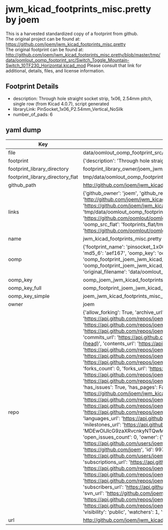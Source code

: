 # jwm_kicad_footprints_misc.pretty by joem  
This is a harvested standardized copy of a footprint from github.  
The original project can be found at:  
https://github.com/joem/jwm_kicad_footprints_misc.pretty  
The original footprint can be found at:
http://github.com/joem/jwm_kicad_footprints_misc.pretty/blob/master/tmp/data/oomlout_oomp_footprint_src/Switch_Toggle_Mountain-Switch_10TF230_Horizontal.kicad_mod
Please consult that link for additional, details, files, and license information.  
## Footprint Details
* description: Through hole straight socket strip, 1x06, 2.54mm pitch, single row (from Kicad 4.0.7), script generated  
* libraryLink: PinSocket_1x06_P2.54mm_Vertical_NoSilk  
* number_of_pads: 6  
## yaml dump  
| Key | Value |  
| --- | --- |  
| file | data/oomlout_oomp_footprint_src/jwm_kicad_footprints_misc.pretty/PinSocket_1x06_P2.54mm_Vertical_NoSilk.kicad_mod |  
| footprint | {'description': 'Through hole straight socket strip, 1x06, 2.54mm pitch, single row (from Kicad 4.0.7), script generated', 'libraryLink': 'PinSocket_1x06_P2.54mm_Vertical_NoSilk', 'number_of_pads': 6} |  
| footprint_library_directory | footprint_library_owner/joem_jwm_kicad_footprints_misc.pretty |  
| footprint_library_directory_flat | tmp/data/oomlout_oomp_footprint_src/footprints_flat/joem_jwm_kicad_footprints_misc_pinsocket_1x06_p2_54mm_vertical_nosilk/working |  
| github_path | http://github.com/joem/jwm_kicad_footprints_misc.pretty/blob/master/tmp/data/oomlout_oomp_footprint_src/PinSocket_1x06_P2.54mm_Vertical_NoSilk.kicad_mod |  
| links | {'github_owner': 'joem', 'github_repo_name': 'jwm_kicad_footprints_misc.pretty', 'github_src': 'http://github.com/joem/jwm_kicad_footprints_misc.pretty/blob/master/tmp/data/oomlout_oomp_footprint_src/Switch_Toggle_Mountain-Switch_10TF230_Horizontal.kicad_mod', 'github_src_repo': 'https://github.com/joem/jwm_kicad_footprints_misc.pretty', 'oomp_bot': 'tmp/data/oomlout_oomp_footprint_src/footprints/joem_jwm_kicad_footprints_misc_pinsocket_1x06_p2_54mm_vertical_nosilk/working', 'oomp_bot_github': 'https://github.com/oomlout/oomlout_oomp_footprint_bot/tree/main/tmp/data/oomlout_oomp_footprint_src/footprints/joem_jwm_kicad_footprints_misc_pinsocket_1x06_p2_54mm_vertical_nosilk/working', 'oomp_src_flat': 'footprints_flat/tmp/data/oomlout_oomp_footprint_src/footprints_flat/joem_jwm_kicad_footprints_misc_pinsocket_1x06_p2_54mm_vertical_nosilk/working', 'oomp_src_flat_github': 'https://github.com/oomlout/oomlout_oomp_footprint_src/tree/main/tmp/data/oomlout_oomp_footprint_src/footprints_flat/joem_jwm_kicad_footprints_misc_pinsocket_1x06_p2_54mm_vertical_nosilk/working'} |  
| name | jwm_kicad_footprints_misc.pretty |  
| oomp | {'footprint_name': 'pinsocket_1x06_p2_54mm_vertical_nosilk', 'library_name': 'jwm_kicad_footprints_misc', 'md5': 'aef1671590b92add1deb54dc0782d497', 'md5_10': 'aef1671590', 'md5_5': 'aef16', 'md5_6': 'aef167', 'oomp_key': 'oomp_joem_jwm_kicad_footprints_misc_pinsocket_1x06_p2_54mm_vertical_nosilk', 'oomp_key_extra': 'oomp_footprint_joem_jwm_kicad_footprints_misc_pinsocket_1x06_p2_54mm_vertical_nosilk', 'oomp_key_full': 'oomp_footprint_joem_jwm_kicad_footprints_misc_pinsocket_1x06_p2_54mm_vertical_nosilk_aef167', 'oomp_key_simple': 'joem_jwm_kicad_footprints_misc_pinsocket_1x06_p2_54mm_vertical_nosilk', 'original_filename': 'data/oomlout_oomp_footprint_src/jwm_kicad_footprints_misc.pretty/PinSocket_1x06_P2.54mm_Vertical_NoSilk.kicad_mod', 'owner_name': 'joem'} |  
| oomp_key | oomp_joem_jwm_kicad_footprints_misc_pinsocket_1x06_p2_54mm_vertical_nosilk |  
| oomp_key_full | oomp_footprint_joem_jwm_kicad_footprints_misc_pinsocket_1x06_p2_54mm_vertical_nosilk |  
| oomp_key_simple | joem_jwm_kicad_footprints_misc_pinsocket_1x06_p2_54mm_vertical_nosilk |  
| owner | joem |  
| repo | {'allow_forking': True, 'archive_url': 'https://api.github.com/repos/joem/jwm_kicad_footprints_misc.pretty/{archive_format}{/ref}', 'archived': False, 'assignees_url': 'https://api.github.com/repos/joem/jwm_kicad_footprints_misc.pretty/assignees{/user}', 'blobs_url': 'https://api.github.com/repos/joem/jwm_kicad_footprints_misc.pretty/git/blobs{/sha}', 'branches_url': 'https://api.github.com/repos/joem/jwm_kicad_footprints_misc.pretty/branches{/branch}', 'clone_url': 'https://github.com/joem/jwm_kicad_footprints_misc.pretty.git', 'collaborators_url': 'https://api.github.com/repos/joem/jwm_kicad_footprints_misc.pretty/collaborators{/collaborator}', 'comments_url': 'https://api.github.com/repos/joem/jwm_kicad_footprints_misc.pretty/comments{/number}', 'commits_url': 'https://api.github.com/repos/joem/jwm_kicad_footprints_misc.pretty/commits{/sha}', 'compare_url': 'https://api.github.com/repos/joem/jwm_kicad_footprints_misc.pretty/compare/{base}...{head}', 'contents_url': 'https://api.github.com/repos/joem/jwm_kicad_footprints_misc.pretty/contents/{+path}', 'contributors_url': 'https://api.github.com/repos/joem/jwm_kicad_footprints_misc.pretty/contributors', 'created_at': '2020-04-08T06:16:38Z', 'default_branch': 'master', 'deployments_url': 'https://api.github.com/repos/joem/jwm_kicad_footprints_misc.pretty/deployments', 'description': 'My miscellaneous footprints for KiCad', 'disabled': False, 'downloads_url': 'https://api.github.com/repos/joem/jwm_kicad_footprints_misc.pretty/downloads', 'events_url': 'https://api.github.com/repos/joem/jwm_kicad_footprints_misc.pretty/events', 'fork': False, 'forks': 0, 'forks_count': 0, 'forks_url': 'https://api.github.com/repos/joem/jwm_kicad_footprints_misc.pretty/forks', 'full_name': 'joem/jwm_kicad_footprints_misc.pretty', 'git_commits_url': 'https://api.github.com/repos/joem/jwm_kicad_footprints_misc.pretty/git/commits{/sha}', 'git_refs_url': 'https://api.github.com/repos/joem/jwm_kicad_footprints_misc.pretty/git/refs{/sha}', 'git_tags_url': 'https://api.github.com/repos/joem/jwm_kicad_footprints_misc.pretty/git/tags{/sha}', 'git_url': 'git://github.com/joem/jwm_kicad_footprints_misc.pretty.git', 'has_discussions': False, 'has_downloads': True, 'has_issues': True, 'has_pages': False, 'has_projects': True, 'has_wiki': True, 'homepage': None, 'hooks_url': 'https://api.github.com/repos/joem/jwm_kicad_footprints_misc.pretty/hooks', 'html_url': 'https://github.com/joem/jwm_kicad_footprints_misc.pretty', 'id': 254001960, 'is_template': False, 'issue_comment_url': 'https://api.github.com/repos/joem/jwm_kicad_footprints_misc.pretty/issues/comments{/number}', 'issue_events_url': 'https://api.github.com/repos/joem/jwm_kicad_footprints_misc.pretty/issues/events{/number}', 'issues_url': 'https://api.github.com/repos/joem/jwm_kicad_footprints_misc.pretty/issues{/number}', 'keys_url': 'https://api.github.com/repos/joem/jwm_kicad_footprints_misc.pretty/keys{/key_id}', 'labels_url': 'https://api.github.com/repos/joem/jwm_kicad_footprints_misc.pretty/labels{/name}', 'language': None, 'languages_url': 'https://api.github.com/repos/joem/jwm_kicad_footprints_misc.pretty/languages', 'license': None, 'merges_url': 'https://api.github.com/repos/joem/jwm_kicad_footprints_misc.pretty/merges', 'milestones_url': 'https://api.github.com/repos/joem/jwm_kicad_footprints_misc.pretty/milestones{/number}', 'mirror_url': None, 'name': 'jwm_kicad_footprints_misc.pretty', 'network_count': 0, 'node_id': 'MDEwOlJlcG9zaXRvcnkyNTQwMDE5NjA=', 'notifications_url': 'https://api.github.com/repos/joem/jwm_kicad_footprints_misc.pretty/notifications{?since,all,participating}', 'open_issues': 0, 'open_issues_count': 0, 'owner': {'avatar_url': 'https://avatars.githubusercontent.com/u/99726?v=4', 'events_url': 'https://api.github.com/users/joem/events{/privacy}', 'followers_url': 'https://api.github.com/users/joem/followers', 'following_url': 'https://api.github.com/users/joem/following{/other_user}', 'gists_url': 'https://api.github.com/users/joem/gists{/gist_id}', 'gravatar_id': '', 'html_url': 'https://github.com/joem', 'id': 99726, 'login': 'joem', 'node_id': 'MDQ6VXNlcjk5NzI2', 'organizations_url': 'https://api.github.com/users/joem/orgs', 'received_events_url': 'https://api.github.com/users/joem/received_events', 'repos_url': 'https://api.github.com/users/joem/repos', 'site_admin': False, 'starred_url': 'https://api.github.com/users/joem/starred{/owner}{/repo}', 'subscriptions_url': 'https://api.github.com/users/joem/subscriptions', 'type': 'User', 'url': 'https://api.github.com/users/joem'}, 'private': False, 'pulls_url': 'https://api.github.com/repos/joem/jwm_kicad_footprints_misc.pretty/pulls{/number}', 'pushed_at': '2021-11-04T22:51:29Z', 'releases_url': 'https://api.github.com/repos/joem/jwm_kicad_footprints_misc.pretty/releases{/id}', 'size': 1420, 'ssh_url': 'git@github.com:joem/jwm_kicad_footprints_misc.pretty.git', 'stargazers_count': 1, 'stargazers_url': 'https://api.github.com/repos/joem/jwm_kicad_footprints_misc.pretty/stargazers', 'statuses_url': 'https://api.github.com/repos/joem/jwm_kicad_footprints_misc.pretty/statuses/{sha}', 'subscribers_count': 2, 'subscribers_url': 'https://api.github.com/repos/joem/jwm_kicad_footprints_misc.pretty/subscribers', 'subscription_url': 'https://api.github.com/repos/joem/jwm_kicad_footprints_misc.pretty/subscription', 'svn_url': 'https://github.com/joem/jwm_kicad_footprints_misc.pretty', 'tags_url': 'https://api.github.com/repos/joem/jwm_kicad_footprints_misc.pretty/tags', 'teams_url': 'https://api.github.com/repos/joem/jwm_kicad_footprints_misc.pretty/teams', 'temp_clone_token': None, 'topics': ['kicad', 'kicad-footprints', 'kicad-library'], 'trees_url': 'https://api.github.com/repos/joem/jwm_kicad_footprints_misc.pretty/git/trees{/sha}', 'updated_at': '2023-09-08T18:05:37Z', 'url': 'https://api.github.com/repos/joem/jwm_kicad_footprints_misc.pretty', 'visibility': 'public', 'watchers': 1, 'watchers_count': 1, 'web_commit_signoff_required': False} |  
| url | http://github.com/joem/jwm_kicad_footprints_misc.pretty |  

